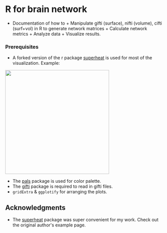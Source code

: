 # R for brain network

* Documentation of how to 
      + Manipulate gifti (surface), nifti (volume), cifti (surf+vol) in R to generate network matrices
      + Calculate network metrics
      + Analyze data 
      + Visualize results.

### Prerequisites

* A forked version of the r package [superheat](https://github.com/mychan24/superheat) is used for most of the visualization. Example:  
<img src="https://github.com/mychan24/gifti_r_network/blob/master/gifti_in_r_files/figure-gfm/unnamed-chunk-6-1.png" width="331" height="331">

* The [pals](https://cran.r-project.org/web/packages/pals/vignettes/pals_examples.html) package is used for color palette.
* The [gifti](https://github.com/muschellij2/gifti) package is required to read in gifti files. 
* `gridExtra` & `ggplotify` for arranging the plots. 

## Acknowledgments

* The [superheat](https://rlbarter.github.io/superheat/) package was super convenient for my work. Check out the original author's example page. 
